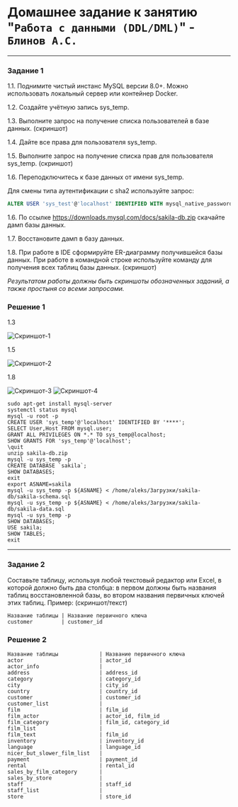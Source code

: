 # Домашнее задание к занятию "`Работа с данными (DDL/DML)`" - `Блинов А.С.`

---

### Задание 1
1.1. Поднимите чистый инстанс MySQL версии 8.0+. Можно использовать локальный сервер или контейнер Docker.

1.2. Создайте учётную запись sys_temp. 

1.3. Выполните запрос на получение списка пользователей в базе данных. (скриншот)

1.4. Дайте все права для пользователя sys_temp. 

1.5. Выполните запрос на получение списка прав для пользователя sys_temp. (скриншот)

1.6. Переподключитесь к базе данных от имени sys_temp.

Для смены типа аутентификации с sha2 используйте запрос: 
```sql
ALTER USER 'sys_test'@'localhost' IDENTIFIED WITH mysql_native_password BY 'password';
```
1.6. По ссылке https://downloads.mysql.com/docs/sakila-db.zip скачайте дамп базы данных.

1.7. Восстановите дамп в базу данных.

1.8. При работе в IDE сформируйте ER-диаграмму получившейся базы данных. При работе в командной строке используйте команду для получения всех таблиц базы данных. (скриншот)

*Результатом работы должны быть скриншоты обозначенных заданий, а также простыня со всеми запросами.*

### Решение 1

1.3

![Скриншот-1](https://github.com/AleksanderB5/sys-pattern-homework-8-2/blob/DDL/DML/фото/1-1%20ddl.png)

1.5

![Скриншот-2](https://github.com/AleksanderB5/sys-pattern-homework-8-2/blob/DDL/DML/фото/1-2%20ddl.png)

1.8

![Скриншот-3](https://github.com/AleksanderB5/sys-pattern-homework-8-2/blob/DDL/DML/фото/1-3%20ddl.png)
![Скриншот-4](https://github.com/AleksanderB5/sys-pattern-homework-8-2/blob/DDL/DML/фото/1-4%20ddl.png)



```
sudo apt-get install mysql-server
systemctl status mysql
mysql -u root -p
CREATE USER 'sys_temp'@'localhost' IDENTIFIED BY '****';
SELECT User,Host FROM mysql.user;
GRANT ALL PRIVILEGES ON *.* TO sys_temp@localhost;
SHOW GRANTS FOR 'sys_temp'@'localhost';
\quit
unzip sakila-db.zip
mysql -u sys_temp -p
CREATE DATABASE `sakila`;
SHOW DATABASES;
exit
export ASNAME=sakila
mysql -u sys_temp -p ${ASNAME} < /home/aleks/Загрузки/sakila-db/sakila-schema.sql
mysql -u sys_temp -p ${ASNAME} < /home/aleks/Загрузки/sakila-db/sakila-data.sql
mysql -u sys_temp -p
SHOW DATABASES;
USE sakila;
SHOW TABLES;
exit

```
---

### Задание 2
Составьте таблицу, используя любой текстовый редактор или Excel, в которой должно быть два столбца: в первом должны быть названия таблиц восстановленной базы, во втором названия первичных ключей этих таблиц. Пример: (скриншот/текст)
```
Название таблицы | Название первичного ключа
customer         | customer_id
```

### Решение 2
```
Название таблицы             | Название первичного ключа
actor                        | actor_id
actor_info                   | 
address                      | address_id
category                     | category_id
city                         | city_id
country                      | country_id
customer                     | customer_id
customer_list                | 
film                         | film_id
film_actor                   | actor_id, film_id
film_category                | film_id, category_id
film_list                    | 
film_text                    | film_id
inventory                    | inventory_id
language                     | language_id
nicer_but_slower_film_list   | 
payment                      | payment_id
rental                       | rental_id
sales_by_film_category       | 
sales_by_store               | 
staff                        | staff_id
staff_list                   | 
store                        | store_id
```
